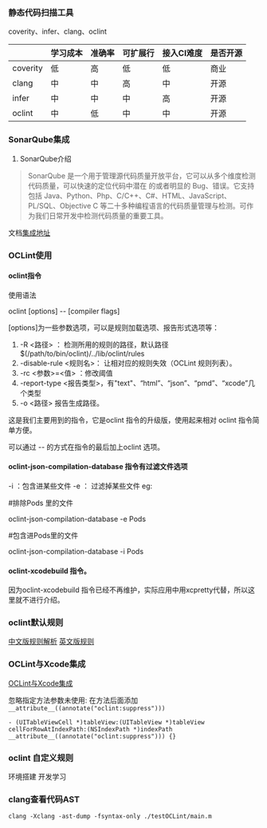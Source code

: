 ### 静态代码扫描工具

 coverity、infer、clang、oclint
 

|  | 学习成本 | 准确率 | 可扩展行 | 接入CI难度 | 是否开源 |
| --- | --- | --- | --- | --- | --- |
| coverity | 低 | 高 | 低 | 低 | 商业 |
| clang | 中 | 中 | 高 | 中 | 开源 |
| infer | 中 | 中 | 中 | 高 | 开源 |
| oclint | 中 | 低 | 中 | 中 | 开源 |


### SonarQube集成

1. SonarQube介绍

> SonarQube 是一个用于管理源代码质量开放平台，它可以从多个维度检测代码质量，可以快速的定位代码中潜在  的或者明显的 Bug、错误。它支持包括 Java、Python、Php、C/C++、C#、HTML、JavaScript、PL/SQL、Objective C 等二十多种编程语言的代码质量管理与检测。可作为我们日常开发中检测代码质量的重要工具。


文档[集成地址](https://blog.csdn.net/aixiaoyang168/article/details/77565756)


### OCLint使用

#### oclint指令

使用语法

oclint [options] <source> -- [compiler flags]

[options]为一些参数选项，可以是规则加载选项、报告形式选项等：

1. -R <路径> ： 检测所用的规则的路径，默认路径$(/path/to/bin/oclint)/../lib/oclint/rules
2. -disable-rule <规则名>： 让相对应的规则失效（OCLint 规则列表）。
3. -rc <参数>=<值> ：修改阈值
4. -report-type <报告类型>，有"text"、“html”、“json”、“pmd”、“xcode”几个类型
5. -o <路径> 报告生成路径。


这是我们主要用到的指令，它是oclint 指令的升级版，使用起来相对 oclint 指令简单方便。

可以通过 -- 的方式在指令的最后加上oclint 选项。

#### oclint-json-compilation-database 指令有过滤文件选项

-i ：包含进某些文件
-e ： 过滤掉某些文件
eg:

\#排除Pods 里的文件

oclint-json-compilation-database -e Pods

\#包含进Pods里的文件

oclint-json-compilation-database -i Pods

#### oclint-xcodebuild 指令。

因为oclint-xcodebuild 指令已经不再维护，实际应用中用xcpretty代替，所以这里就不进行介绍。


### oclint默认规则

[中文版规则解析](https://www.jianshu.com/p/35cf99c07eaa)
[英文版规则](http://docs.oclint.org/en/stable/rules/index.html)

### OCLint与Xcode集成

[OCLint与Xcode集成](https://www.jianshu.com/p/87b48da8ab32)
 
 忽略指定方法参数未使用: 在方法后面添加`__attribute__((annotate("oclint:suppress")))`
 
 ```
 - (UITableViewCell *)tableView:(UITableView *)tableView cellForRowAtIndexPath:(NSIndexPath *)indexPath __attribute__((annotate("oclint:suppress"))) {}
 ```

### oclint 自定义规则

环境搭建[](http://oriochan.com/codeReview01.html)
开发学习[](https://hdw09.github.io/2017/03/14/OCLint-%E8%87%AA%E5%AE%9A%E4%B9%89%E8%A7%84%E5%88%99101/)


### clang查看代码AST

```
clang -Xclang -ast-dump -fsyntax-only ./testOCLint/main.m
```

